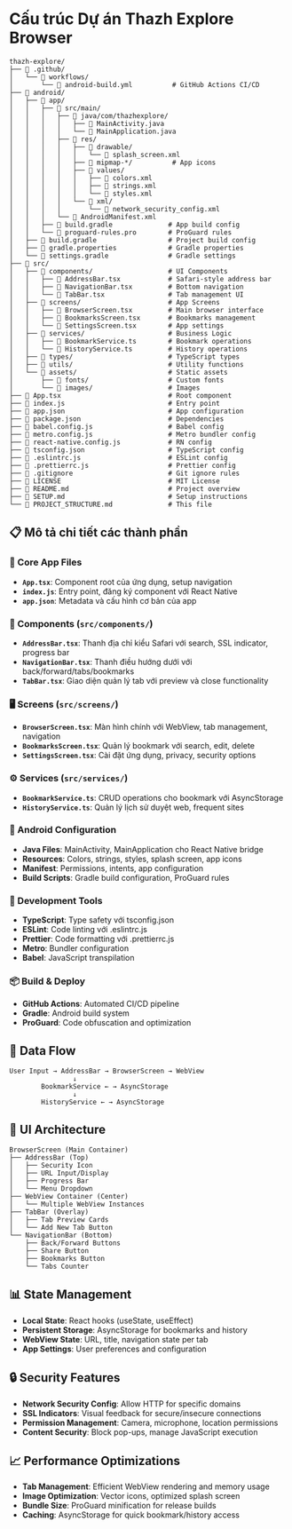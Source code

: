 # Cấu trúc Dự án Thazh Explore Browser

```
thazh-explore/
├── 📁 .github/
│   └── 📁 workflows/
│       └── 📄 android-build.yml          # GitHub Actions CI/CD
├── 📁 android/
│   ├── 📁 app/
│   │   ├── 📁 src/main/
│   │   │   ├── 📁 java/com/thazhexplore/
│   │   │   │   ├── 📄 MainActivity.java
│   │   │   │   └── 📄 MainApplication.java
│   │   │   ├── 📁 res/
│   │   │   │   ├── 📁 drawable/
│   │   │   │   │   └── 📄 splash_screen.xml
│   │   │   │   ├── 📁 mipmap-*/          # App icons
│   │   │   │   ├── 📁 values/
│   │   │   │   │   ├── 📄 colors.xml
│   │   │   │   │   ├── 📄 strings.xml
│   │   │   │   │   └── 📄 styles.xml
│   │   │   │   └── 📁 xml/
│   │   │   │       └── 📄 network_security_config.xml
│   │   │   └── 📄 AndroidManifest.xml
│   │   ├── 📄 build.gradle              # App build config
│   │   └── 📄 proguard-rules.pro        # ProGuard rules
│   ├── 📄 build.gradle                  # Project build config
│   ├── 📄 gradle.properties             # Gradle properties
│   └── 📄 settings.gradle               # Gradle settings
├── 📁 src/
│   ├── 📁 components/                   # UI Components
│   │   ├── 📄 AddressBar.tsx            # Safari-style address bar
│   │   ├── 📄 NavigationBar.tsx         # Bottom navigation
│   │   └── 📄 TabBar.tsx                # Tab management UI
│   ├── 📁 screens/                      # App Screens
│   │   ├── 📄 BrowserScreen.tsx         # Main browser interface
│   │   ├── 📄 BookmarksScreen.tsx       # Bookmarks management
│   │   └── 📄 SettingsScreen.tsx        # App settings
│   ├── 📁 services/                     # Business Logic
│   │   ├── 📄 BookmarkService.ts        # Bookmark operations
│   │   └── 📄 HistoryService.ts         # History operations
│   ├── 📁 types/                        # TypeScript types
│   ├── 📁 utils/                        # Utility functions
│   └── 📁 assets/                       # Static assets
│       ├── 📁 fonts/                    # Custom fonts
│       └── 📁 images/                   # Images
├── 📄 App.tsx                           # Root component
├── 📄 index.js                          # Entry point
├── 📄 app.json                          # App configuration
├── 📄 package.json                      # Dependencies
├── 📄 babel.config.js                   # Babel config
├── 📄 metro.config.js                   # Metro bundler config
├── 📄 react-native.config.js            # RN config
├── 📄 tsconfig.json                     # TypeScript config
├── 📄 .eslintrc.js                      # ESLint config
├── 📄 .prettierrc.js                    # Prettier config
├── 📄 .gitignore                        # Git ignore rules
├── 📄 LICENSE                           # MIT License
├── 📄 README.md                         # Project overview
├── 📄 SETUP.md                          # Setup instructions
└── 📄 PROJECT_STRUCTURE.md              # This file
```

## 📋 Mô tả chi tiết các thành phần

### 🚀 Core App Files
- **`App.tsx`**: Component root của ứng dụng, setup navigation
- **`index.js`**: Entry point, đăng ký component với React Native
- **`app.json`**: Metadata và cấu hình cơ bản của app

### 📱 Components (`src/components/`)
- **`AddressBar.tsx`**: Thanh địa chỉ kiểu Safari với search, SSL indicator, progress bar
- **`NavigationBar.tsx`**: Thanh điều hướng dưới với back/forward/tabs/bookmarks
- **`TabBar.tsx`**: Giao diện quản lý tab với preview và close functionality

### 🖥️ Screens (`src/screens/`)
- **`BrowserScreen.tsx`**: Màn hình chính với WebView, tab management, navigation
- **`BookmarksScreen.tsx`**: Quản lý bookmark với search, edit, delete
- **`SettingsScreen.tsx`**: Cài đặt ứng dụng, privacy, security options

### ⚙️ Services (`src/services/`)
- **`BookmarkService.ts`**: CRUD operations cho bookmark với AsyncStorage
- **`HistoryService.ts`**: Quản lý lịch sử duyệt web, frequent sites

### 🤖 Android Configuration
- **Java Files**: MainActivity, MainApplication cho React Native bridge
- **Resources**: Colors, strings, styles, splash screen, app icons
- **Manifest**: Permissions, intents, app configuration
- **Build Scripts**: Gradle build configuration, ProGuard rules

### 🔧 Development Tools
- **TypeScript**: Type safety với tsconfig.json
- **ESLint**: Code linting với .eslintrc.js
- **Prettier**: Code formatting với .prettierrc.js
- **Metro**: Bundler configuration
- **Babel**: JavaScript transpilation

### 📦 Build & Deploy
- **GitHub Actions**: Automated CI/CD pipeline
- **Gradle**: Android build system
- **ProGuard**: Code obfuscation and optimization

## 🔄 Data Flow

```
User Input → AddressBar → BrowserScreen → WebView
                ↓
        BookmarkService ← → AsyncStorage
                ↓
        HistoryService ← → AsyncStorage
```

## 🎨 UI Architecture

```
BrowserScreen (Main Container)
├── AddressBar (Top)
│   ├── Security Icon
│   ├── URL Input/Display
│   ├── Progress Bar
│   └── Menu Dropdown
├── WebView Container (Center)
│   └── Multiple WebView Instances
├── TabBar (Overlay)
│   ├── Tab Preview Cards
│   └── Add New Tab Button
└── NavigationBar (Bottom)
    ├── Back/Forward Buttons
    ├── Share Button
    ├── Bookmarks Button
    └── Tabs Counter
```

## 📊 State Management

- **Local State**: React hooks (useState, useEffect)
- **Persistent Storage**: AsyncStorage for bookmarks and history
- **WebView State**: URL, title, navigation state per tab
- **App Settings**: User preferences and configuration

## 🔒 Security Features

- **Network Security Config**: Allow HTTP for specific domains
- **SSL Indicators**: Visual feedback for secure/insecure connections
- **Permission Management**: Camera, microphone, location permissions
- **Content Security**: Block pop-ups, manage JavaScript execution

## 📈 Performance Optimizations

- **Tab Management**: Efficient WebView rendering and memory usage
- **Image Optimization**: Vector icons, optimized splash screen
- **Bundle Size**: ProGuard minification for release builds
- **Caching**: AsyncStorage for quick bookmark/history access